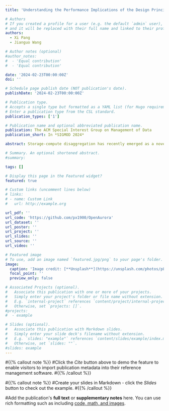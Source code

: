 ```yaml
---
title: 'Understanding the Performance Implications of the Design Principles in Storage-Disaggregated Databases'

# Authors
# If you created a profile for a user (e.g. the default `admin` user), write the username (folder name) here
# and it will be replaced with their full name and linked to their profile.
authors:
  - Xi Pang
  - Jianguo Wang 

# Author notes (optional)
#author_notes:
#  - 'Equal contribution'
#  - 'Equal contribution'

date: '2024-02-23T00:00:00Z'
doi: ''

# Schedule page publish date (NOT publication's date).
publishDate: '2024-02-23T00:00:00Z'

# Publication type.
# Accepts a single type but formatted as a YAML list (for Hugo requirements).
# Enter a publication type from the CSL standard.
publication_types: ['1']

# Publication name and optional abbreviated publication name.
publication: The ACM Special Interest Group on Management of Data 
publication_short: In *SIGMOD 2024*

abstract: Storage-compute disaggregation has recently emerged as a novel architecture in modern data centers, particularly in the cloud. By decoupling compute from storage, this new architecture enables independent and elastic scaling of compute and storage resources, potentially increasing resource utilization and reducing overall costs. To best leverage the disaggregated architecture, a new breed of database systems termed storage-disaggregated databases has recently been developed, such as Amazon Aurora, Microsoft Socrates, Google AlloyDB, and Huawei Taurus. However, little is known about the effectiveness of the design principles in these databases since they are typically developed by industry giants, and only the overall performance results are presented without detailing the impact of individual design principles. As a result, many critical research questions remain unclear, such as the performance impact of storage-disaggregation, the log-as-the-database design, shared-storage, and various log-replay methods. In this paper, we investigate the performance implications of the design principles that are widely adopted in storage-disaggregated databases for the first time. As these databases were usually not open-sourced, we have made a significant effort to implement a storage-disaggregated database prototype based on PostgreSQL v13.0. By fully controlling and instrumenting the codebase, we are able to selectively enable and disable individual optimizations and techniques to evaluate their impact on performance in various scenarios. Furthermore, we open-source our storage-disaggregated database prototype for use by the broader database research community, fostering collaboration and innovation in this field.

# Summary. An optional shortened abstract.
#summary: 

tags: []

# Display this page in the Featured widget?
featured: true

# Custom links (uncomment lines below)
# links:
# - name: Custom Link
#   url: http://example.org

url_pdf: ''
url_code: 'https://github.com/px1900/OpenAurora'
url_dataset: ''
url_poster: ''
url_project: ''
url_slides: ''
url_source: ''
url_video: ''

# Featured image
# To use, add an image named `featured.jpg/png` to your page's folder.
image:
  caption: 'Image credit: [**Unsplash**](https://unsplash.com/photos/pLCdAaMFLTE)'
  focal_point: ''
  preview_only: false

# Associated Projects (optional).
#   Associate this publication with one or more of your projects.
#   Simply enter your project's folder or file name without extension.
#   E.g. `internal-project` references `content/project/internal-project/index.md`.
#   Otherwise, set `projects: []`.
#projects:
#  - example

# Slides (optional).
#   Associate this publication with Markdown slides.
#   Simply enter your slide deck's filename without extension.
#   E.g. `slides: "example"` references `content/slides/example/index.md`.
#   Otherwise, set `slides: ""`.
#slides: example
---
```


#{{% callout note %}}
#Click the _Cite_ button above to demo the feature to enable visitors to import publication metadata into their reference management software.
#{{% /callout %}}

#{{% callout note %}}
#Create your slides in Markdown - click the _Slides_ button to check out the example.
#{{% /callout %}}

#Add the publication's **full text** or **supplementary notes** here. You can use rich formatting such as including [code, math, and images](https://docs.hugoblox.com/content/writing-markdown-latex/).
